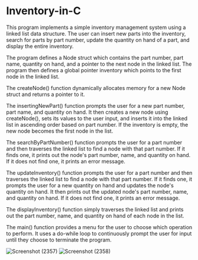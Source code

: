 # Inventory-in-C
This program implements a simple inventory management system using a linked list data structure. The user can insert new parts into the inventory, search for parts by part number, update the quantity on hand of a part, and display the entire inventory.

The program defines a Node struct which contains the part number, part name, quantity on hand, and a pointer to the next node in the linked list. The program then defines a global pointer inventory which points to the first node in the linked list.

The createNode() function dynamically allocates memory for a new Node struct and returns a pointer to it.

The insertingNewPart() function prompts the user for a new part number, part name, and quantity on hand. It then creates a new node using createNode(), sets its values to the user input, and inserts it into the linked list in ascending order based on part number. If the inventory is empty, the new node becomes the first node in the list.

The searchByPartNumber() function prompts the user for a part number and then traverses the linked list to find a node with that part number. If it finds one, it prints out the node's part number, name, and quantity on hand. If it does not find one, it prints an error message.

The updateInventory() function prompts the user for a part number and then traverses the linked list to find a node with that part number. If it finds one, it prompts the user for a new quantity on hand and updates the node's quantity on hand. It then prints out the updated node's part number, name, and quantity on hand. If it does not find one, it prints an error message.

The displayInventory() function simply traverses the linked list and prints out the part number, name, and quantity on hand of each node in the list.

The main() function provides a menu for the user to choose which operation to perform. It uses a do-while loop to continuously prompt the user for input until they choose to terminate the program.

![Screenshot (2357)](https://user-images.githubusercontent.com/104863304/228558352-df44e06e-9c9a-49a4-8f41-35b34d4e8f78.png)
![Screenshot (2358)](https://user-images.githubusercontent.com/104863304/228558490-3b3866b3-2caa-40bd-9227-ea61afacb6f0.png)
